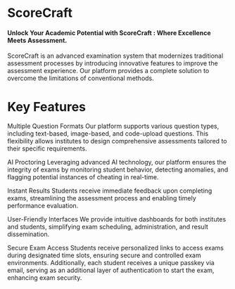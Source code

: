 # ScoreCraft
#### Unlock Your Academic Potential with ScoreCraft : Where Excellence Meets Assessment.

ScoreCraft is an advanced examination system that modernizes traditional assessment processes by introducing innovative features to improve the assessment experience. Our platform provides a complete solution to overcome the limitations of conventional methods.

# Key Features
Multiple Question Formats
Our platform supports various question types, including text-based, image-based, and code-upload questions. This flexibility allows institutes to design comprehensive assessments tailored to their specific requirements.

AI Proctoring
Leveraging advanced AI technology, our platform ensures the integrity of exams by monitoring student behavior, detecting anomalies, and flagging potential instances of cheating in real-time.

Instant Results
Students receive immediate feedback upon completing exams, streamlining the assessment process and enabling timely performance evaluation.

User-Friendly Interfaces
We provide intuitive dashboards for both institutes and students, simplifying exam scheduling, administration, and result dissemination.

Secure Exam Access
Students receive personalized links to access exams during designated time slots, ensuring secure and controlled exam environments. Additionally, each student receives a unique passkey via email, serving as an additional layer of authentication to start the exam, enhancing exam security.
